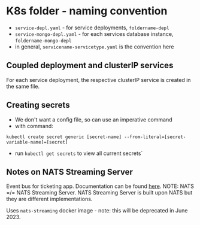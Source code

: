 # K8s folder - naming convention

- `service-depl.yaml` - for service deployments, `foldername-depl`
- `service-mongo-depl.yaml` - for each services database instance, `foldername-mongo-depl`
- in general, `servicename-servicetype.yaml` is the convention here

## Coupled deployment and clusterIP services

For each service deployment, the respective clusterIP service is created in the same file.

## Creating secrets

- We don't want a config file, so can use an imperative command
- with command:

```
kubectl create secret generic [secret-name] --from-literal=[secret-variable-name]=[secret]
```

- run `kubectl get secrets` to view all current secrets`

## Notes on NATS Streaming Server

Event bus for ticketing app. Documentation can be found [here](https://docs.nats.io/).
NOTE: NATS =/= NATS Streaming Server. NATS Streaming Server is built upon NATS but they are different implementations.

Uses `nats-streaming` docker image - note: this will be deprecated in June 2023.

